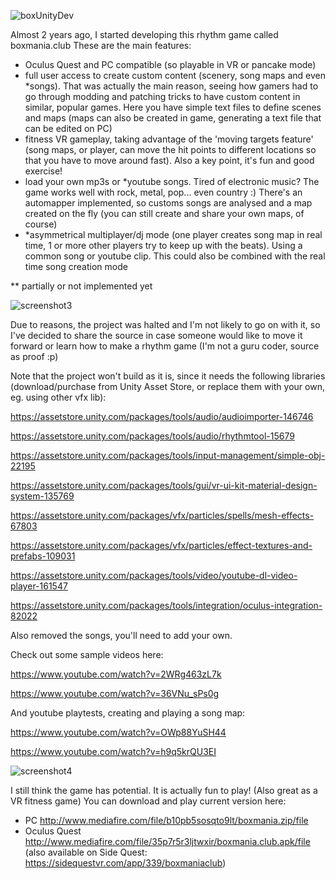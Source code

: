 ![boxUnityDev](https://user-images.githubusercontent.com/4170770/108858266-437e1480-75ec-11eb-94a6-b9f11b93a70c.jpg)

Almost 2 years ago, I started developing this rhythm game called boxmania.club
These are the main features:
- Oculus Quest and PC compatible (so playable in VR or pancake mode)
- full user access to create custom content (scenery, song maps and even *songs). That was actually the main reason, seeing how gamers had to go through modding and patching tricks to have custom content in similar, popular games. Here you have simple text files to define scenes and maps (maps can also be created in game, generating a text file that can be edited on PC)
- fitness VR gameplay, taking advantage of the 'moving targets feature' (song maps, or player, can move the hit points to different locations so that you have to move around fast). Also a key point, it's fun and good exercise!
- load your own mp3s or *youtube songs. Tired of electronic music? The game works well with rock, metal, pop... even country :) There's an automapper implemented, so customs songs are analysed and a map created on the fly (you can still create and share your own maps, of course)
- *asymmetrical multiplayer/dj mode (one player creates song map in real time, 1 or more other players try to keep up with the beats). Using a common song or youtube clip. This could also be combined with the real time song creation mode

** partially or not implemented yet

![screenshot3](https://user-images.githubusercontent.com/4170770/108858161-247f8280-75ec-11eb-892d-5e1b7a6d3b2a.JPG)

Due to reasons, the project was halted and I'm not likely to go on with it, so I've decided to share the source in case someone would like to move it forward or learn how to make a rhythm game (I'm not a guru coder, source as proof :p)

Note that the project won't build as it is, since it needs the following libraries (download/purchase from Unity Asset Store, or replace them with your own, eg. using other vfx lib):

https://assetstore.unity.com/packages/tools/audio/audioimporter-146746

https://assetstore.unity.com/packages/tools/audio/rhythmtool-15679

https://assetstore.unity.com/packages/tools/input-management/simple-obj-22195

https://assetstore.unity.com/packages/tools/gui/vr-ui-kit-material-design-system-135769

https://assetstore.unity.com/packages/vfx/particles/spells/mesh-effects-67803

https://assetstore.unity.com/packages/vfx/particles/effect-textures-and-prefabs-109031

https://assetstore.unity.com/packages/tools/video/youtube-dl-video-player-161547

https://assetstore.unity.com/packages/tools/integration/oculus-integration-82022

Also removed the songs, you'll need to add your own.

Check out some sample videos here:

https://www.youtube.com/watch?v=2WRg463zL7k

https://www.youtube.com/watch?v=36VNu_sPs0g

And youtube playtests, creating and playing a song map:

https://www.youtube.com/watch?v=OWp88YuSH44

https://www.youtube.com/watch?v=h9q5krQU3EI


![screenshot4](https://user-images.githubusercontent.com/4170770/108858260-3fea8d80-75ec-11eb-87fb-7fbe5c3abeb4.JPG)

I still think the game has potential. It is actually fun to play! (Also great as a VR fitness game)
You can download and play current version here:
- PC http://www.mediafire.com/file/b10pb5sosqto9lt/boxmania.zip/file
- Oculus Quest http://www.mediafire.com/file/35p7r5r3ljtwxir/boxmania.club.apk/file (also available on Side Quest: https://sidequestvr.com/app/339/boxmaniaclub)
